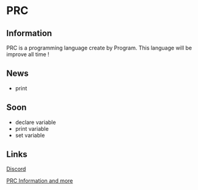 # PRC

## Information

PRC is a programming language create by Program. This language will be improve all time !

## News

- print

## Soon

- declare variable
- print variable
- set variable

## Links

[Discord](https://discord.gg/FjS9jvwvhS)

[PRC Information and more](https://github.com/Program132/PRC/tree/PRC)